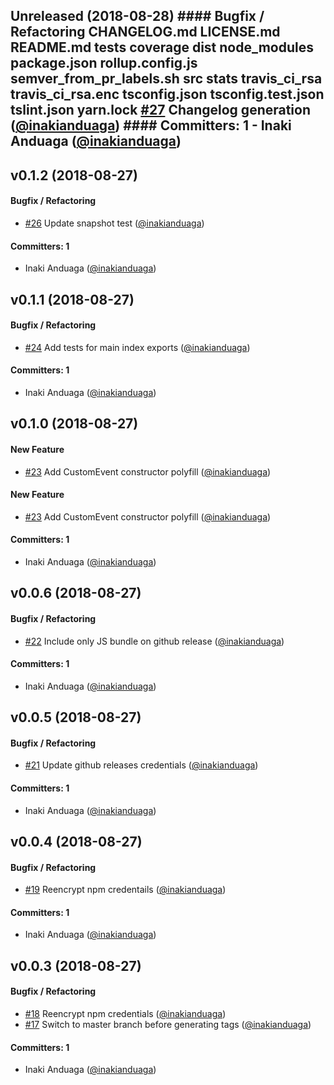 ## Unreleased (2018-08-28) #### Bugfix / Refactoring CHANGELOG.md LICENSE.md README.md __tests__ coverage dist node_modules package.json rollup.config.js semver_from_pr_labels.sh src stats travis_ci_rsa travis_ci_rsa.enc tsconfig.json tsconfig.test.json tslint.json yarn.lock [#27](https://github.com/Scout24/as24-custom-events/pull/27) Changelog generation ([@inakianduaga](https://github.com/inakianduaga)) #### Committers: 1 - Inaki Anduaga ([@inakianduaga](https://github.com/inakianduaga))

## v0.1.2 (2018-08-27)

#### Bugfix / Refactoring
* [#26](https://github.com/Scout24/as24-custom-events/pull/26) Update snapshot test ([@inakianduaga](https://github.com/inakianduaga))

#### Committers: 1
- Inaki Anduaga ([@inakianduaga](https://github.com/inakianduaga))


## v0.1.1 (2018-08-27)

#### Bugfix / Refactoring
* [#24](https://github.com/Scout24/as24-custom-events/pull/24) Add tests for main index exports ([@inakianduaga](https://github.com/inakianduaga))

#### Committers: 1
- Inaki Anduaga ([@inakianduaga](https://github.com/inakianduaga))


## v0.1.0 (2018-08-27)

#### New Feature
* [#23](https://github.com/Scout24/as24-custom-events/pull/23) Add CustomEvent constructor polyfill ([@inakianduaga](https://github.com/inakianduaga))

#### New Feature
* [#23](https://github.com/Scout24/as24-custom-events/pull/23) Add CustomEvent constructor polyfill ([@inakianduaga](https://github.com/inakianduaga))

#### Committers: 1
- Inaki Anduaga ([@inakianduaga](https://github.com/inakianduaga))


## v0.0.6 (2018-08-27)

#### Bugfix / Refactoring
* [#22](https://github.com/Scout24/as24-custom-events/pull/22) Include only JS bundle on github release ([@inakianduaga](https://github.com/inakianduaga))

#### Committers: 1
- Inaki Anduaga ([@inakianduaga](https://github.com/inakianduaga))


## v0.0.5 (2018-08-27)

#### Bugfix / Refactoring
* [#21](https://github.com/Scout24/as24-custom-events/pull/21) Update github releases credentials ([@inakianduaga](https://github.com/inakianduaga))

#### Committers: 1
- Inaki Anduaga ([@inakianduaga](https://github.com/inakianduaga))


## v0.0.4 (2018-08-27)

#### Bugfix / Refactoring
* [#19](https://github.com/Scout24/as24-custom-events/pull/19) Reencrypt npm credentails ([@inakianduaga](https://github.com/inakianduaga))

#### Committers: 1
- Inaki Anduaga ([@inakianduaga](https://github.com/inakianduaga))


## v0.0.3 (2018-08-27)

#### Bugfix / Refactoring
* [#18](https://github.com/Scout24/as24-custom-events/pull/18) Reencrypt npm credentials ([@inakianduaga](https://github.com/inakianduaga))
* [#17](https://github.com/Scout24/as24-custom-events/pull/17) Switch to master branch before generating tags ([@inakianduaga](https://github.com/inakianduaga))

#### Committers: 1
- Inaki Anduaga ([@inakianduaga](https://github.com/inakianduaga))
